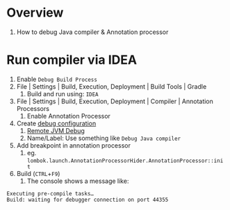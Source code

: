 # Overview

1. How to debug Java compiler & Annotation processor

# Run compiler via IDEA

1. Enable `Debug Build Process`
1. File | Settings | Build, Execution, Deployment | Build Tools | Gradle
    1. Build and run using: `IDEA`
1. File | Settings | Build, Execution, Deployment | Compiler | Annotation Processors
    1. Enable Annotation Processor
1. Create [debug configuration](https://www.jetbrains.com/help/idea/tutorial-remote-debug.html#96630f1f)
    1. [Remote JVM Debug](https://www.jetbrains.com/help/idea/tutorial-remote-debug.html#debugger_rc)
    1. Name/Label: Use something like `Debug Java compiler`
1. Add breakpoint in annotation processor
    1. eg. `lombok.launch.AnnotationProcessorHider.AnnotationProcessor::init`
1. Build (`CTRL`+`F9`)
    1. The console shows a message like:

```
Executing pre-compile tasks…
Build: waiting for debugger connection on port 44355
```
